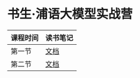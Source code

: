 # 书生·浦语大模型实战营

|课程时间|读书笔记|
|:---- |:---- |
|第一节  |[文档](./entry/entry.md)|
|第二节  |[文档](./helloworld/helloworld.md)|
